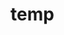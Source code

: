 # temp










































































































































































































































































































































































































































































































































































































































































